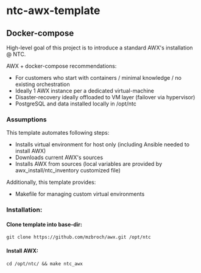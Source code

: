 # ntc-awx-template

## Docker-compose

High-level goal of this project is to introduce a standard AWX's installation @ NTC.

AWX + docker-compose recommendations:
- For customers who start with containers / minimal knowledge / no existing orchestration
- Ideally 1 AWX instance per a dedicated virtual-machine
- Disaster-recovery ideally offloaded to VM layer (failover via hypervisor)
- PostgreSQL and data installed locally in /opt/ntc

### Assumptions
This template automates following steps:
- Installs virtual environment for host only (including Ansible needed to install AWX)
- Downloads current AWX's sources
- Installs AWX from sources (local variables are provided by awx_install/ntc_inventory customized file)

Additionally, this template provides:
- Makefile for managing custom virtual environments

### Installation:
#### Clone template into base-dir:
```git clone https://github.com/mzbroch/awx.git /opt/ntc```

#### Install AWX:
```cd /opt/ntc/ && make ntc_awx```
